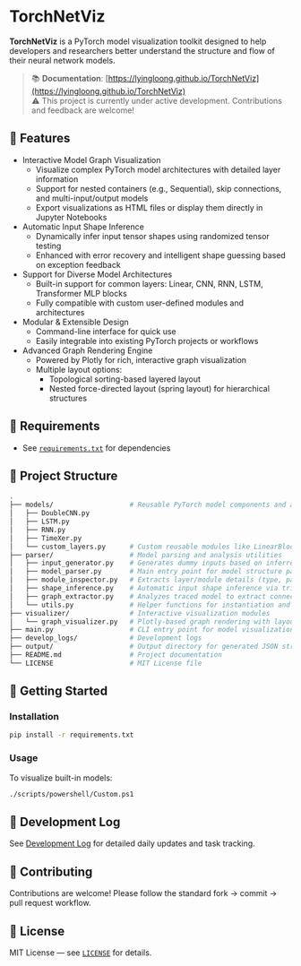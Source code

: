 # TorchNetViz

**TorchNetViz** is a PyTorch model visualization toolkit designed to help developers and researchers better understand the structure and flow of their neural network models.

> 📚 **Documentation**: [https://lyingloong.github.io/TorchNetViz](https://lyingloong.github.io/TorchNetViz)  
> ⚠️ This project is currently under active development. Contributions and feedback are welcome!

## 📌 Features
- Interactive Model Graph Visualization
    - Visualize complex PyTorch model architectures with detailed layer information
    - Support for nested containers (e.g., Sequential), skip connections, and multi-input/output models
    - Export visualizations as HTML files or display them directly in Jupyter Notebooks
- Automatic Input Shape Inference
  - Dynamically infer input tensor shapes using randomized tensor testing
  - Enhanced with error recovery and intelligent shape guessing based on exception feedback
- Support for Diverse Model Architectures
  - Built-in support for common layers: Linear, CNN, RNN, LSTM, Transformer MLP blocks
  - Fully compatible with custom user-defined modules and architectures
- Modular & Extensible Design
  - Command-line interface for quick use
  - Easily integrable into existing PyTorch projects or workflows
- Advanced Graph Rendering Engine
  - Powered by Plotly for rich, interactive graph visualization
  - Multiple layout options:
    - Topological sorting-based layered layout
    - Nested force-directed layout (spring layout) for hierarchical structures

## 🧰 Requirements
- See [`requirements.txt`](requirements.txt) for dependencies

## 📁 Project Structure
```bash
.
├── models/                   # Reusable PyTorch model components and architectures
│   ├── DoubleCNN.py
│   ├── LSTM.py
│   ├── RNN.py
│   ├── TimeXer.py
│   └── custom_layers.py      # Custom reusable modules like LinearBlock, ResidualBlock, etc.
├── parser/                   # Model parsing and analysis utilities
│   ├── input_generator.py    # Generates dummy inputs based on inferred or specified shapes
│   ├── model_parser.py       # Main entry point for model structure parsing
│   ├── module_inspector.py   # Extracts layer/module details (type, parameters, source)
│   ├── shape_inference.py    # Automatic input shape inference via trial & error
│   ├── graph_extractor.py    # Analyzes traced model to extract connection graph
│   └── utils.py              # Helper functions for instantiation and TorchScript export
├── visualizer/               # Interactive visualization modules
│   └── graph_visualizer.py   # Plotly-based graph rendering with layout optimization
├── main.py                   # CLI entry point for model visualization
├── develop_logs/             # Development logs
├── output/                   # Output directory for generated JSON structures and HTML visuals
├── README.md                 # Project documentation
└── LICENSE                   # MIT License file
```


## 🚀 Getting Started

### Installation
```bash
pip install -r requirements.txt
```

### Usage
To visualize built-in models:
```bash
./scripts/powershell/Custom.ps1
```

## 📅 Development Log
See [Development Log](develop_logs/) for detailed daily updates and task tracking.

## 🤝 Contributing
Contributions are welcome! Please follow the standard fork → commit → pull request workflow.

## 📄 License
MIT License — see [`LICENSE`](LICENSE) for details.
